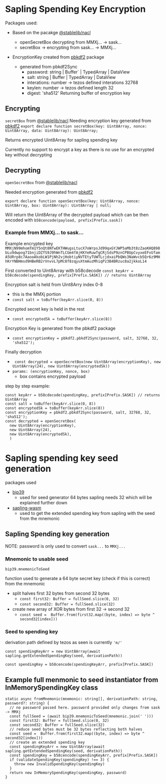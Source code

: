 # Sapling Spending Key Encryption

  Packages used:

  - Based on the pacakge [@stablelib/nacl](https://github.com/StableLib/stablelib)
      - openSecretBox decrypting from MMXj... -> sask...
      - secretBox -> encrypting from sask... -> MMXj...

  - EncryptionKey created from [pbkdf2](https://github.com/crypto-browserify/pbkdf2) package
      - generated from pbkdf2Sync
        - password: string | Buffer` | TypedArray | DataView
        - salt: string | Buffer | TypedArray | DataView
        - interations: number -> tezos defined interations 32768
        - keylen: number -> tezos defined length 32
        - digest: 'sha512'
  Returning buffer of encryption key
## Encrypting
  `secretBox` from [@stablelib/nacl](https://github.com/StableLib/stablelib)
  Needing encryption key generated from  [pbkdf2](https://github.com/crypto-browserify/pbkdf2)
  `export declare function secretBox(key: Uint8Array, nonce: Uint8Array, data: Uint8Array): Uint8Array;`

  Returns encrypted Uint8Array for sapling spending key

  Currently no support to encrypt a key as there is no use for an encrypted key without decrypting

## Decrypting
  `openSecretBox` from [@stablelib/nacl](https://github.com/StableLib/stablelib)

  Needed encryption generated from [pbkdf2](https://github.com/crypto-browserify/pbkdf2) 

  `export declare function openSecretBox(key: Uint8Array, nonce: Uint8Array, box: Uint8Array): Uint8Array | null;`

  Will return the Uint8Array of the decrypted payload which can be then encoded with `b58cencode(payload, prefix[Prefix.sask])`


### Example from MMXj... to sask...
  Example encrypted key 
  `MMXjN99mhomTm1Y5nQt8NfwEKTHWugsLtucX7oWrpsJd99qxGYJWP5aMb3t8zZaoKHQ898bLu9dwpog71bnjiDZfS9J9hWnTLCGm4fAjKKYeRuwTgCRjSdsP9znCPBUpCvyxeEFvUfamA5URrp8c7AaooAkobLW1PjNh2vjHobtiyNVTEtyTUWTLcjdxaiPbQWs3NaWvcb5Qr6z9MHhKrYNBHmsd9HBeRB2rVnvvL7pMc8f8zqyuXtmAuzMhiqPz3B4BRzuc8a2jkkoL14`

  First converted to Uint8Array with b58cdecode
  `const keyArr = b58cdecode(spendingKey, prefix[Prefix.SASK]) // returns Uint8Array`

  Encryption salt is held from Uint8Arry index 0-8
  - this is the MMXj portion
  - `const salt = toBuffer(keyArr.slice(0, 8))`

  Encrypted secret key is held in the rest
  - `const encryptedSk = toBuffer(keyArr.slice(8))`

  Encryption Key is generated from the pbkdf2 package
  - `const encryptionKey = pbkdf2.pbkdf2Sync(password, salt, 32768, 32, 'sha512');`

  Finally decryption 
  - ` const decrypted = openSecretBox(new Uint8Array(encryptionKey), new Uint8Array(24), new Uint8Array(encryptedSk))`
  - `params: (encryptionKey, nonce, box)`
    - box contains encrypted payload

  step by step example: 
  ```
  const keyArr = b58cdecode(spendingKey, prefix[Prefix.SASK]) // returns Uint8Array
  const salt = toBuffer(keyArr.slice(0, 8))
  const encryptedSk = toBuffer(keyArr.slice(8))
  const encryptionKey = pbkdf2.pbkdf2Sync(password, salt, 32768, 32, 'sha512');
  const decrypted = openSecretBox(
    new Uint8Array(encryptionKey),
    new Uint8Array(24),
    new Uint8Array(encryptedSk),
    )
  ```

# Sapling spending key seed generation

  packages used
  - [bip39](https://github.com/bitcoinjs/bip39)
    - used for seed generator 64 bytes sapling needs 32 which will be explained further down
  - [sapling-wasm](https://github.com/airgap-it/airgap-sapling)
    - used to get the extended spending key from sapling with the seed from the mnemonic

## Sapling Spending key generation
  NOTE: password is only used to convert `sask...` to `MMXj...`

### Mnemonic to usable seed
  `bip39.mnemonicToSeed`

  function used to generate a 64 byte secret key (check if this is correct) from the mnemonic

  - split halves first 32 bytes from second 32 bytes
    - `const first32: Buffer = fullSeed.slice(0, 32)`
    - `const second32: Buffer = fullSeed.slice(32)`
  - create new array of XOR bytes from first 32 -> second 32
    -  `const seed =  Buffer.from(first32.map((byte, index) => byte ^ second32[index]))`

### Seed to spending key
  derivation path defined by tezos as seen is currently `'m/'`

  `const spendingKeyArr = new Uint8Array(await sapling.getExtendedSpendingKey(seed, derivationPath))`

  `const spendingKey = b58cencode(spendingKeyArr, prefix[Prefix.SASK])`


## Example full menmonic to seed instantiator from InMemorySpendingKey class
```
static async fromMnemonic(mnemonic: string[], derivationPath: string, password?: string) {
  // no password passed here. password provided only changes from sask -> MMXj
  const fullSeed = (await bip39.mnemonicToSeed(mnemonic.join(' ')))
  const first32: Buffer = fullSeed.slice(0, 32)
  const second32: Buffer = fullSeed.slice(32)
  // reduce seed bytes must be 32 bytes reflecting both halves
  const seed =  Buffer.from(first32.map((byte, index) => byte ^ second32[index]))
  // create an extended spending key
  const spendingKeyArr = new Uint8Array(await sapling.getExtendedSpendingKey(seed, derivationPath))
  const spendingKey = b58cencode(spendingKeyArr, prefix[Prefix.SASK])
  if (validateSpendingKey(spendingKey) !== 3) {
    throw new InvalidSpendingKey(spendingKey)
  }
  return new InMemorySpendingKey(spendingKey, password)
}
  ```
